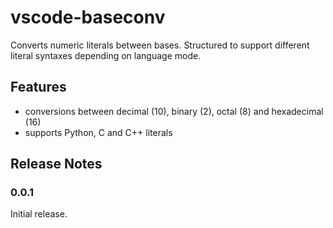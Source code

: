 # vscode-baseconv

Converts numeric literals between bases. Structured to support different literal syntaxes depending on language mode.

## Features

* conversions between decimal (10), binary (2), octal (8) and hexadecimal (16)
* supports Python, C and C++ literals

## Release Notes

### 0.0.1

Initial release.

